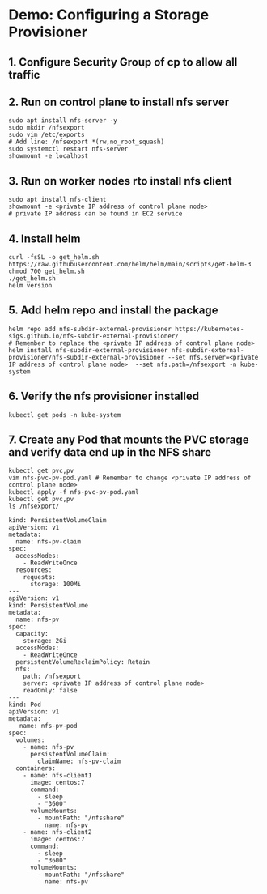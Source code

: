 # Demo: Configuring a Storage Provisioner

## 1. Configure Security Group of cp to allow all traffic

## 2. Run on control plane to install nfs server
```
sudo apt install nfs-server -y
sudo mkdir /nfsexport
sudo vim /etc/exports
# Add line: /nfsexport *(rw,no_root_squash)
sudo systemctl restart nfs-server
showmount -e localhost
```

## 3. Run on worker nodes rto install nfs client
```
sudo apt install nfs-client 
showmount -e <private IP address of control plane node> 
# private IP address can be found in EC2 service
```
## 4. Install helm
```
curl -fsSL -o get_helm.sh https://raw.githubusercontent.com/helm/helm/main/scripts/get-helm-3
chmod 700 get_helm.sh
./get_helm.sh
helm version
```
## 5. Add helm repo and install the package
```
helm repo add nfs-subdir-external-provisioner https://kubernetes-sigs.github.io/nfs-subdir-external-provisioner/
# Remember to replace the <private IP address of control plane node> 
helm install nfs-subdir-external-provisioner nfs-subdir-external-provisioner/nfs-subdir-external-provisioner --set nfs.server=<private IP address of control plane node>  --set nfs.path=/nfsexport -n kube-system 
```
## 6. Verify the nfs provisioner installed
```
kubectl get pods -n kube-system 
```
## 7. Create any Pod that mounts the PVC storage and verify data end up in the NFS share
```
kubectl get pvc,pv
vim nfs-pvc-pv-pod.yaml # Remember to change <private IP address of control plane node> 
kubectl apply -f nfs-pvc-pv-pod.yaml
kubectl get pvc,pv
ls /nfsexport/
```
```
kind: PersistentVolumeClaim
apiVersion: v1
metadata:
  name: nfs-pv-claim
spec:
  accessModes:
    - ReadWriteOnce
  resources:
    requests:
      storage: 100Mi
---
apiVersion: v1
kind: PersistentVolume
metadata:
  name: nfs-pv
spec:
  capacity:
    storage: 2Gi
  accessModes:
    - ReadWriteOnce
  persistentVolumeReclaimPolicy: Retain
  nfs:
    path: /nfsexport
    server: <private IP address of control plane node> 
    readOnly: false
---
kind: Pod
apiVersion: v1
metadata:
   name: nfs-pv-pod
spec:
  volumes:
    - name: nfs-pv
      persistentVolumeClaim:
        claimName: nfs-pv-claim
  containers:
    - name: nfs-client1
      image: centos:7
      command:
        - sleep
        - "3600"
      volumeMounts:
        - mountPath: "/nfsshare"
          name: nfs-pv
    - name: nfs-client2
      image: centos:7
      command:
        - sleep
        - "3600"
      volumeMounts:
        - mountPath: "/nfsshare"
          name: nfs-pv
```
